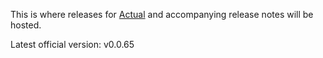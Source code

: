 This is where releases for [Actual](https://actualbudget.com) and accompanying
release notes will be hosted.

Latest official version: v0.0.65
